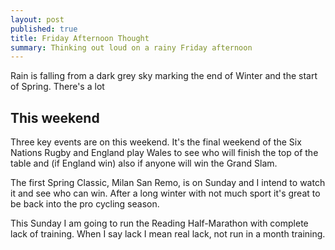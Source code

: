 ```yaml
---
layout: post
published: true
title: Friday Afternoon Thought
summary: Thinking out loud on a rainy Friday afternoon
---
```


Rain is falling from a dark grey sky marking the end of Winter and the start of Spring. There's a lot

## This weekend
Three key events are on this weekend. It's the final weekend of the Six Nations Rugby and England play Wales to see who will finish the top of the table and (if England win) also if anyone will win the Grand Slam.

The first Spring Classic, Milan San Remo, is on Sunday and I intend to watch it and see who can win. After a long winter with not much sport it's great to be back into the pro cycling season.

This Sunday I am going to run the Reading Half-Marathon with complete lack of training. When I say lack I mean real lack, not run in a month training.

